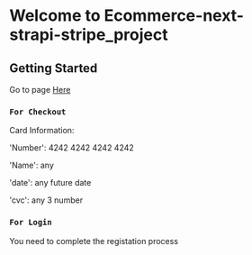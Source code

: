 # Welcome to Ecommerce-next-strapi-stripe_project

## Getting Started

Go to page [Here](https://ecommerce-next-strapi-stripe-a8zr.vercel.app)

### `For Checkout`
Card Information:

'Number': 4242 4242 4242 4242

'Name': any

'date': any future date

'cvc': any 3 number

### `For Login`
You need to complete the registation process


